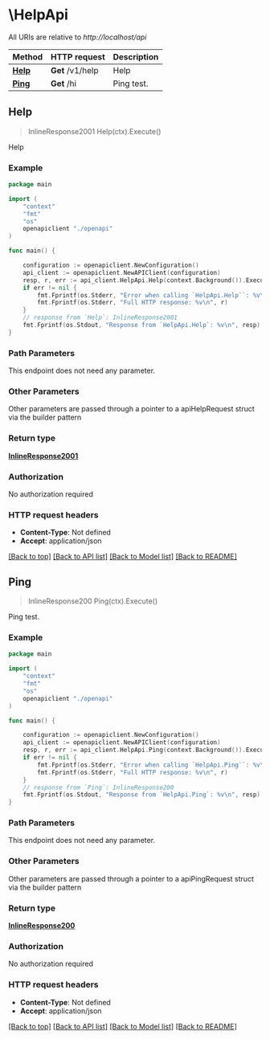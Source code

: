 # \HelpApi

All URIs are relative to *http://localhost/api*

Method | HTTP request | Description
------------- | ------------- | -------------
[**Help**](HelpApi.md#Help) | **Get** /v1/help | Help
[**Ping**](HelpApi.md#Ping) | **Get** /hi | Ping test.



## Help

> InlineResponse2001 Help(ctx).Execute()

Help



### Example

```go
package main

import (
    "context"
    "fmt"
    "os"
    openapiclient "./openapi"
)

func main() {

    configuration := openapiclient.NewConfiguration()
    api_client := openapiclient.NewAPIClient(configuration)
    resp, r, err := api_client.HelpApi.Help(context.Background()).Execute()
    if err != nil {
        fmt.Fprintf(os.Stderr, "Error when calling `HelpApi.Help``: %v\n", err)
        fmt.Fprintf(os.Stderr, "Full HTTP response: %v\n", r)
    }
    // response from `Help`: InlineResponse2001
    fmt.Fprintf(os.Stdout, "Response from `HelpApi.Help`: %v\n", resp)
}
```

### Path Parameters

This endpoint does not need any parameter.

### Other Parameters

Other parameters are passed through a pointer to a apiHelpRequest struct via the builder pattern


### Return type

[**InlineResponse2001**](InlineResponse2001.md)

### Authorization

No authorization required

### HTTP request headers

- **Content-Type**: Not defined
- **Accept**: application/json

[[Back to top]](#) [[Back to API list]](../README.md#documentation-for-api-endpoints)
[[Back to Model list]](../README.md#documentation-for-models)
[[Back to README]](../README.md)


## Ping

> InlineResponse200 Ping(ctx).Execute()

Ping test.



### Example

```go
package main

import (
    "context"
    "fmt"
    "os"
    openapiclient "./openapi"
)

func main() {

    configuration := openapiclient.NewConfiguration()
    api_client := openapiclient.NewAPIClient(configuration)
    resp, r, err := api_client.HelpApi.Ping(context.Background()).Execute()
    if err != nil {
        fmt.Fprintf(os.Stderr, "Error when calling `HelpApi.Ping``: %v\n", err)
        fmt.Fprintf(os.Stderr, "Full HTTP response: %v\n", r)
    }
    // response from `Ping`: InlineResponse200
    fmt.Fprintf(os.Stdout, "Response from `HelpApi.Ping`: %v\n", resp)
}
```

### Path Parameters

This endpoint does not need any parameter.

### Other Parameters

Other parameters are passed through a pointer to a apiPingRequest struct via the builder pattern


### Return type

[**InlineResponse200**](InlineResponse200.md)

### Authorization

No authorization required

### HTTP request headers

- **Content-Type**: Not defined
- **Accept**: application/json

[[Back to top]](#) [[Back to API list]](../README.md#documentation-for-api-endpoints)
[[Back to Model list]](../README.md#documentation-for-models)
[[Back to README]](../README.md)

